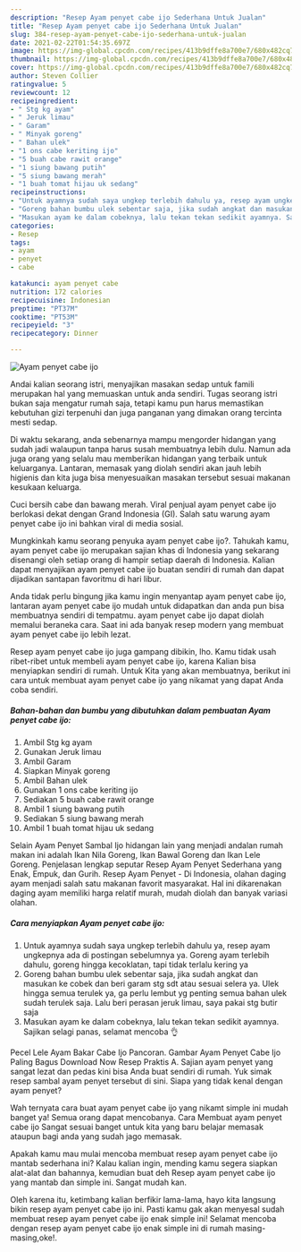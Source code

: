 ```yaml
---
description: "Resep Ayam penyet cabe ijo Sederhana Untuk Jualan"
title: "Resep Ayam penyet cabe ijo Sederhana Untuk Jualan"
slug: 384-resep-ayam-penyet-cabe-ijo-sederhana-untuk-jualan
date: 2021-02-22T01:54:35.697Z
image: https://img-global.cpcdn.com/recipes/413b9dffe8a700e7/680x482cq70/ayam-penyet-cabe-ijo-foto-resep-utama.jpg
thumbnail: https://img-global.cpcdn.com/recipes/413b9dffe8a700e7/680x482cq70/ayam-penyet-cabe-ijo-foto-resep-utama.jpg
cover: https://img-global.cpcdn.com/recipes/413b9dffe8a700e7/680x482cq70/ayam-penyet-cabe-ijo-foto-resep-utama.jpg
author: Steven Collier
ratingvalue: 5
reviewcount: 12
recipeingredient:
- " Stg kg ayam"
- " Jeruk limau"
- " Garam"
- " Minyak goreng"
- " Bahan ulek"
- "1 ons cabe keriting ijo"
- "5 buah cabe rawit orange"
- "1 siung bawang putih"
- "5 siung bawang merah"
- "1 buah tomat hijau uk sedang"
recipeinstructions:
- "Untuk ayamnya sudah saya ungkep terlebih dahulu ya, resep ayam ungkepnya ada di postingan sebelumnya ya. Goreng ayam terlebih dahulu, goreng hingga kecoklatan, tapi tidak terlalu kering ya"
- "Goreng bahan bumbu ulek sebentar saja, jika sudah angkat dan masukan ke cobek dan beri garam stg sdt atau sesuai selera ya. Ulek hingga semua terulek ya, ga perlu lembut yg penting semua bahan ulek sudah terulek saja. Lalu beri perasan jeruk limau, saya pakai stg butir saja"
- "Masukan ayam ke dalam cobeknya, lalu tekan tekan sedikit ayamnya. Sajikan selagi panas, selamat mencoba 👌"
categories:
- Resep
tags:
- ayam
- penyet
- cabe

katakunci: ayam penyet cabe 
nutrition: 172 calories
recipecuisine: Indonesian
preptime: "PT37M"
cooktime: "PT53M"
recipeyield: "3"
recipecategory: Dinner

---
```



![Ayam penyet cabe ijo](https://img-global.cpcdn.com/recipes/413b9dffe8a700e7/680x482cq70/ayam-penyet-cabe-ijo-foto-resep-utama.jpg)

Andai kalian seorang istri, menyajikan masakan sedap untuk famili merupakan hal yang memuaskan untuk anda sendiri. Tugas seorang istri bukan saja mengatur rumah saja, tetapi kamu pun harus memastikan kebutuhan gizi terpenuhi dan juga panganan yang dimakan orang tercinta mesti sedap.

Di waktu  sekarang, anda sebenarnya mampu mengorder hidangan yang sudah jadi walaupun tanpa harus susah membuatnya lebih dulu. Namun ada juga orang yang selalu mau memberikan hidangan yang terbaik untuk keluarganya. Lantaran, memasak yang diolah sendiri akan jauh lebih higienis dan kita juga bisa menyesuaikan masakan tersebut sesuai makanan kesukaan keluarga. 

Cuci bersih cabe dan bawang merah. Viral penjual ayam penyet cabe ijo berlokasi dekat dengan Grand Indonesia (GI). Salah satu warung ayam penyet cabe ijo ini bahkan viral di media sosial.

Mungkinkah kamu seorang penyuka ayam penyet cabe ijo?. Tahukah kamu, ayam penyet cabe ijo merupakan sajian khas di Indonesia yang sekarang disenangi oleh setiap orang di hampir setiap daerah di Indonesia. Kalian dapat menyajikan ayam penyet cabe ijo buatan sendiri di rumah dan dapat dijadikan santapan favoritmu di hari libur.

Anda tidak perlu bingung jika kamu ingin menyantap ayam penyet cabe ijo, lantaran ayam penyet cabe ijo mudah untuk didapatkan dan anda pun bisa membuatnya sendiri di tempatmu. ayam penyet cabe ijo dapat diolah memalui beraneka cara. Saat ini ada banyak resep modern yang membuat ayam penyet cabe ijo lebih lezat.

Resep ayam penyet cabe ijo juga gampang dibikin, lho. Kamu tidak usah ribet-ribet untuk membeli ayam penyet cabe ijo, karena Kalian bisa menyiapkan sendiri di rumah. Untuk Kita yang akan membuatnya, berikut ini cara untuk membuat ayam penyet cabe ijo yang nikamat yang dapat Anda coba sendiri.

<!--inarticleads1-->

##### Bahan-bahan dan bumbu yang dibutuhkan dalam pembuatan Ayam penyet cabe ijo:

1. Ambil  Stg kg ayam
1. Gunakan  Jeruk limau
1. Ambil  Garam
1. Siapkan  Minyak goreng
1. Ambil  Bahan ulek
1. Gunakan 1 ons cabe keriting ijo
1. Sediakan 5 buah cabe rawit orange
1. Ambil 1 siung bawang putih
1. Sediakan 5 siung bawang merah
1. Ambil 1 buah tomat hijau uk sedang


Selain Ayam Penyet Sambal Ijo hidangan lain yang menjadi andalan rumah makan ini adalah Ikan Nila Goreng, Ikan Bawal Goreng dan Ikan Lele Goreng. Penjelasan lengkap seputar Resep Ayam Penyet Sederhana yang Enak, Empuk, dan Gurih. Resep Ayam Penyet - Di Indonesia, olahan daging ayam menjadi salah satu makanan favorit masyarakat. Hal ini dikarenakan daging ayam memiliki harga relatif murah, mudah diolah dan banyak variasi olahan. 

<!--inarticleads2-->

##### Cara menyiapkan Ayam penyet cabe ijo:

1. Untuk ayamnya sudah saya ungkep terlebih dahulu ya, resep ayam ungkepnya ada di postingan sebelumnya ya. Goreng ayam terlebih dahulu, goreng hingga kecoklatan, tapi tidak terlalu kering ya
1. Goreng bahan bumbu ulek sebentar saja, jika sudah angkat dan masukan ke cobek dan beri garam stg sdt atau sesuai selera ya. Ulek hingga semua terulek ya, ga perlu lembut yg penting semua bahan ulek sudah terulek saja. Lalu beri perasan jeruk limau, saya pakai stg butir saja
1. Masukan ayam ke dalam cobeknya, lalu tekan tekan sedikit ayamnya. Sajikan selagi panas, selamat mencoba 👌


Pecel Lele Ayam Bakar Cabe Ijo Pancoran. Gambar Ayam Penyet Cabe Ijo Paling Bagus Download Now Resep Praktis A. Sajian ayam penyet yang sangat lezat dan pedas kini bisa Anda buat sendiri di rumah. Yuk simak resep sambal ayam penyet tersebut di sini. Siapa yang tidak kenal dengan ayam penyet? 

Wah ternyata cara buat ayam penyet cabe ijo yang nikamt simple ini mudah banget ya! Semua orang dapat mencobanya. Cara Membuat ayam penyet cabe ijo Sangat sesuai banget untuk kita yang baru belajar memasak ataupun bagi anda yang sudah jago memasak.

Apakah kamu mau mulai mencoba membuat resep ayam penyet cabe ijo mantab sederhana ini? Kalau kalian ingin, mending kamu segera siapkan alat-alat dan bahannya, kemudian buat deh Resep ayam penyet cabe ijo yang mantab dan simple ini. Sangat mudah kan. 

Oleh karena itu, ketimbang kalian berfikir lama-lama, hayo kita langsung bikin resep ayam penyet cabe ijo ini. Pasti kamu gak akan menyesal sudah membuat resep ayam penyet cabe ijo enak simple ini! Selamat mencoba dengan resep ayam penyet cabe ijo enak simple ini di rumah masing-masing,oke!.


